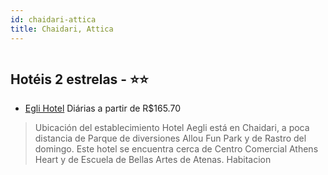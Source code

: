 ```yaml
---
id: chaidari-attica
title: Chaidari, Attica
---
```


<center><img src="http://cdn.smyrooms.com/cloudcontent/fotos/agregadorHotelero/0029/92563/2992563/1.jpg?f=15020782" alt="" /></center>


## Hotéis 2 estrelas - ⭐️⭐️

-    [Egli Hotel](https://www.hurb.com/hoteis/chaidari/egli-hotel-JNP-JP400546?cmp=18055) Diárias a partir de R$165.70
   > Ubicación del establecimiento Hotel Aegli está en Chaidari, a poca distancia de Parque de diversiones Allou Fun Park y de Rastro del domingo. Este hotel se encuentra cerca de Centro Comercial Athens Heart y de Escuela de Bellas Artes de Atenas. Habitacion
